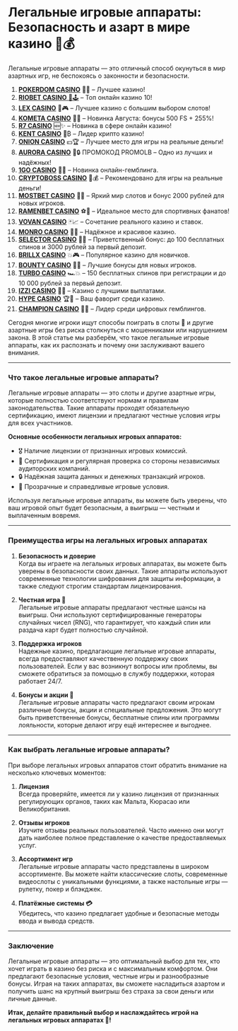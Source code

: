 # Легальные игровые аппараты: Безопасность и азарт в мире казино 🎰💰
Легальные игровые аппараты — это отличный способ окунуться в мир азартных игр, не беспокоясь о законности и безопасности. 
1. [**POKERDOM CASINO**](https://4pd-stat.com/click/65c385136bcc63141167f1e3/4450/13807/subaccount) 🎰🔥 – Лучшее казино!
1. [**RIOBET CASINO** 🌟🕹️](https://tracker.rioaffi.com/link?btag=1027246_346134) – Топ онлайн казино 10!
1. [**LEX CASINO**](https://lex-ircp01.com/c71ab4dfb) 🎯🎮 – Лучшее казино с большим выбором слотов!
1. [**KOMETA CASINO**](https://stars-flight.com/s2371995e) 🚀🎁 – Новинка Августа: бонусы 500 FS + 255%!
1. [**R7 CASINO**](https://aristocratic-hall.com/s9f210880) 🆕✨ – Новинка в сфере онлайн казино!
1. [**KENT CASINO**](https://passage-through-deserts.com/de0514c15) 💎₿ – Лидер крипто казино!
1. [**ONION CASINO**](https://obclk001-2d.top/click?offer_id=986&partner_id=10542&landing_id=1798&utm_medium=affiliate&sub_1=oncasino3) 💵🏆 – Лучшее место для игры на реальные деньги!
1. [**AURORA CASINO**](https://10trafic-stat2.com/click/668546566bcc6313411604c7/6766/15114/subaccount?promocode=PROMOLB) 🌌🔒 ПРОМОКОД PROMOLB – Одно из лучших и надёжных!
1. [**1GO CASINO**](https://1go-ircp01.com/ce015f410) 🎉🎲 – Новинка онлайн-гемблинга.
1. [**CRYPTOBOSS CASINO**](https://cryptobossc.online/d847bcfa9) 👑💰 – Рекомендовано для игры на реальные деньги!
1. [**MOSTBET CASINO**](https://ktbtis024ifqfn0mst.com/beQs) 🎡💫 – Яркий мир слотов и бонус 2000 рублей для новых игроков.
1. [**RAMENBET CASINO**](https://get.saltyram.com/ru/registration?apkpop=0&partner=p24970p3296034p5526) ⚽🏅 – Идеальное место для спортивных фанатов!
1. [**VOVAN CASINO**](https://vovan.site/d2375cf9b) 🃏📈 – Сочетание реального казино и ставок.
1. [**MONRO CASINO**](https://mnr-ircp01.com/c3ce72a2c) 🌟💖 – Надёжное и красивое казино.
1. [**SELECTOR CASINO**](https://gosel.pl/SELVK) 🎁🎉 – Приветственный бонус: до 100 бесплатных спинов и 3000 рублей за первый депозит.
1. [**BRILLX CASINO**](https://brillx.pub/BRIVK) 💥🎮 – Популярное казино для новичков.
1. [**BOUNTY CASINO**](https://bounty-casino.de/BOVK) 🎯🎁 – Лучшие бонусы для новых игроков.
1. [**TURBO CASINO**](https://turbo-casino.pro/TURVK) 🏎️💥 – 150 бесплатных спинов при регистрации и до 10 000 рублей за первый депозит.
1. [**IZZI CASINO**](https://izzi-fr03.com/ca7c8a7b7) 💸🔝 – Казино с лучшими выплатами.
1. [**HYPE CASINO**](https://hypekaz.com/dc2f44ad0) 🏆🎉 – Ваш фаворит среди казино.
1. [**CHAMPION CASINO**](https://champcasino.ink/pobeda/doa-hats?p80412p305331p112c) 🥇🎰 – Лидер среди цифровых гемблингов.

Сегодня многие игроки ищут способы поиграть в слоты 🎰 и другие азартные игры без риска столкнуться с мошенниками или нарушением закона. В этой статье мы разберём, что такое легальные игровые аппараты, как их распознать и почему они заслуживают вашего внимания.

---

### Что такое легальные игровые аппараты?

Легальные игровые аппараты — это слоты и другие азартные игры, которые полностью соответствуют нормам и правилам законодательства. Такие аппараты проходят обязательную сертификацию, имеют лицензии и предлагают честные условия игры для всех участников.

**Основные особенности легальных игровых аппаратов:**
- 🎖 Наличие лицензии от признанных игровых комиссий.
- 💼 Сертификация и регулярная проверка со стороны независимых аудиторских компаний.
- 🔒 Надёжная защита данных и денежных транзакций игроков.
- 🎰 Прозрачные и справедливые игровые условия.

Используя легальные игровые аппараты, вы можете быть уверены, что ваш игровой опыт будет безопасным, а выигрыш — честным и выплаченным вовремя.

---

### Преимущества игры на легальных игровых аппаратах

1. **Безопасность и доверие**  
   Когда вы играете на легальных игровых аппаратах, вы можете быть уверены в безопасности своих данных. Такие аппараты используют современные технологии шифрования для защиты информации, а также следуют строгим стандартам лицензирования.

2. **Честная игра 🎯**  
   Легальные игровые аппараты предлагают честные шансы на выигрыш. Они используют сертифицированные генераторы случайных чисел (RNG), что гарантирует, что каждый спин или раздача карт будет полностью случайной.

3. **Поддержка игроков**  
   Надежные казино, предлагающие легальные игровые аппараты, всегда предоставляют качественную поддержку своих пользователей. Если у вас возникнут вопросы или проблемы, вы сможете обратиться за помощью в службу поддержки, которая работает 24/7.

4. **Бонусы и акции 🎁**  
   Легальные игровые аппараты часто предлагают своим игрокам различные бонусы, акции и специальные предложения. Это могут быть приветственные бонусы, бесплатные спины или программы лояльности, которые делают игру ещё интереснее и выгоднее.

---

### Как выбрать легальные игровые аппараты?

При выборе легальных игровых аппаратов стоит обратить внимание на несколько ключевых моментов:

1. **Лицензия**  
   Всегда проверяйте, имеется ли у казино лицензия от признанных регулирующих органов, таких как Мальта, Кюрасао или Великобритания.

2. **Отзывы игроков**  
   Изучите отзывы реальных пользователей. Часто именно они могут дать наиболее полное представление о качестве предоставляемых услуг.

3. **Ассортимент игр**  
   Легальные игровые аппараты часто представлены в широком ассортименте. Вы можете найти классические слоты, современные видеослоты с уникальными функциями, а также настольные игры — рулетку, покер и блэкджек.

4. **Платёжные системы 💳**  
   Убедитесь, что казино предлагает удобные и безопасные методы ввода и вывода средств.

---

### Заключение

Легальные игровые аппараты — это оптимальный выбор для тех, кто хочет играть в казино без риска и с максимальным комфортом. Они предлагают безопасные условия, честные игры и разнообразные бонусы. Играя на таких аппаратах, вы сможете насладиться азартом и получить шанс на крупный выигрыш без страха за свои деньги или личные данные.

**Итак, делайте правильный выбор и наслаждайтесь игрой на легальных игровых аппаратах 🎰!**

